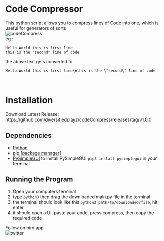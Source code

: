 # Code Compressor

This python script allows you to compress lines of Code into one, which is useful for generators of sorts<br/>
![codeCompress](https://i.postimg.cc/YCqhJ0T2/s.png) <br/>
eg : 
```
Hello World this is first line
this is the "second" line of code
```
the above text gets converted to
```
Hello World this is first line\nthis is the \"second\" line of code
```
<br/>

# Installation
Download Latest Release: https://github.com/diversifiedplayz/codeCompress/releases/tag/v1.0.0
<br/>
## Dependencies

* [Python ](https://www.python.org) <br/>
* [pip [package manager]](https://pypi.org/project/pip/)<br/>
* [PySimpleGUI](https://pysimplegui.readthedocs.io/en/latest/) 
to install PySimpleGUI `pip3 install pysimplegui` in your terminal

## Running the Program
1. Open your computers terminal
2. type `python3`  then drag the downloaded main.py file in the terminal
3. the terminal should look like this `python3 path/to/downloaded/file`, hit enter 
4. it should open a UI, paste your code, press compress, then copy the required code

Follow on bird app <br/>
![twitter](https://img.shields.io/twitter/follow/DiversifiedPla1?label=DiversifiedPlayz&logo=twitter&style=for-the-badge)
